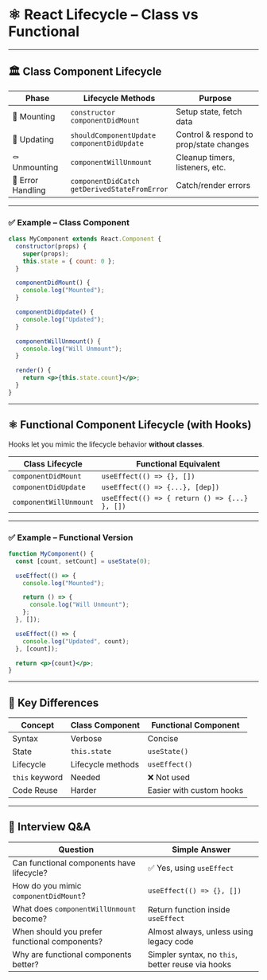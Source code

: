 # ⚛️ React Lifecycle – Class vs Functional

---

## 🏛️ Class Component Lifecycle

| Phase | Lifecycle Methods | Purpose |
|-------|-------------------|---------|
| 🐣 Mounting | `constructor`<br>`componentDidMount` | Setup state, fetch data |
| 🔄 Updating | `shouldComponentUpdate`<br>`componentDidUpdate` | Control & respond to prop/state changes |
| ⚰️ Unmounting | `componentWillUnmount` | Cleanup timers, listeners, etc. |
| 🐛 Error Handling | `componentDidCatch`<br>`getDerivedStateFromError` | Catch/render errors |

---

### ✅ Example – Class Component

```jsx
class MyComponent extends React.Component {
  constructor(props) {
    super(props);
    this.state = { count: 0 };
  }

  componentDidMount() {
    console.log("Mounted");
  }

  componentDidUpdate() {
    console.log("Updated");
  }

  componentWillUnmount() {
    console.log("Will Unmount");
  }

  render() {
    return <p>{this.state.count}</p>;
  }
}
```

---

## ⚛️ Functional Component Lifecycle (with Hooks)

Hooks let you mimic the lifecycle behavior **without classes**.

| Class Lifecycle | Functional Equivalent |
|------------------|------------------------|
| `componentDidMount` | `useEffect(() => {}, [])` |
| `componentDidUpdate` | `useEffect(() => {...}, [dep])` |
| `componentWillUnmount` | `useEffect(() => { return () => {...} }, [])` |

---

### ✅ Example – Functional Version

```jsx
function MyComponent() {
  const [count, setCount] = useState(0);

  useEffect(() => {
    console.log("Mounted");

    return () => {
      console.log("Will Unmount");
    };
  }, []);

  useEffect(() => {
    console.log("Updated", count);
  }, [count]);

  return <p>{count}</p>;
}
```

---

## 🧠 Key Differences

| Concept | Class Component | Functional Component |
|--------|------------------|----------------------|
| Syntax | Verbose | Concise |
| State | `this.state` | `useState()` |
| Lifecycle | Lifecycle methods | `useEffect()` |
| `this` keyword | Needed | ❌ Not used |
| Code Reuse | Harder | Easier with custom hooks |

---

## 🧪 Interview Q&A

| Question | Simple Answer |
|----------|---------------|
| Can functional components have lifecycle? | ✅ Yes, using `useEffect` |
| How do you mimic `componentDidMount`? | `useEffect(() => {}, [])` |
| What does `componentWillUnmount` become? | Return function inside `useEffect` |
| When should you prefer functional components? | Almost always, unless using legacy code |
| Why are functional components better? | Simpler syntax, no `this`, better reuse via hooks |
